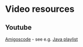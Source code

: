# Video resources

## Youtube

[Amigoscode](https://www.youtube.com/@amigoscode/featured) - see e.g. [Java playlist](https://www.youtube.com/watch?v=z7bsNF2Dtf0&list=PLwvrYc43l1MyAmDss3HEYYBIQwY3pITeA)
